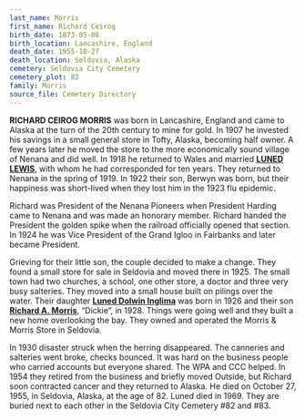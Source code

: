 ```yaml
---
last_name: Morris
first_name: Richard Ceirog
birth_date: 1873-05-08
birth_location: Lancashire, England
death_date: 1955-10-27
death_location: Seldovia, Alaska
cemetery: Seldovia City Cemetery
cemetery_plot: 82
family: Morris
source_file: Cemetery Directory
---
```

**RICHARD CEIROG MORRIS** was born in Lancashire, England and came to Alaska at the turn of the 20th century to mine for gold.  In 1907 he invested his savings in a small general store in Tofty, Alaska, becoming half owner.  A few years later he moved the store to the more economically sound village of Nenana and did well.  In 1918 he returned to Wales and married [**LUNED LEWIS**](./Morris_Luned_Lewis.md), with whom he had corresponded for ten years.  They returned to Nenana in the spring of 1919.  In 1922 their son, Berwyn was born, but their happiness was short-lived when they lost him in the 1923 flu epidemic.

Richard was President of the Nenana Pioneers when President Harding came to Nenana and was made an honorary member. Richard handed the President the golden spike when the railroad officially opened that section. In 1924 he was Vice President of the Grand Igloo in Fairbanks and later became President.

Grieving for their little son, the couple decided to make a change.  They found a small store for sale in Seldovia and moved there in 1925.  The small town had two churches, a school, one other store, a doctor and three very busy salteries.  They moved into a small house built on pilings over the water.  Their daughter [**Luned Dolwin Inglima**](./Inglima_Luned_Morris.md) was born in 1926 and their son [**Richard A. Morris**](./Morris_Richard_A.md), “Dickie”, in 1928.  Things were going well and they built a new home overlooking the bay. They owned and operated the Morris & Morris Store in Seldovia.

In 1930 disaster struck when the herring disappeared.  The canneries and salteries went broke, checks bounced.  It was hard on the business people who carried accounts but everyone shared.  The WPA and CCC helped.  In 1954 they retired from the business and briefly moved Outside, but Richard soon contracted cancer and they returned to Alaska.  He died on October 27, 1955, in Seldovia, Alaska, at the age of 82. Luned died in 1969.  They are buried next to each other in the Seldovia City Cemetery #82 and #83.  




